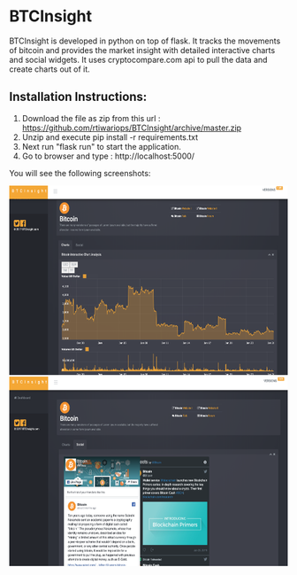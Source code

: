 # BTCInsight

BTCInsight is developed in python on top of flask. It tracks the movements of bitcoin and provides the market insight with detailed interactive charts and social widgets. It uses cryptocompare.com api to pull the data and create charts out of it.

## Installation Instructions:
1. Download the file as zip from this url : https://github.com/rtiwariops/BTCInsight/archive/master.zip
2. Unzip and execute pip install -r requirements.txt
3. Next run "flask run" to start the application.
4. Go to browser and type : http://localhost:5000/

You will see the following screenshots:

<img src="https://github.com/rtiwariops/BTCInsight/blob/master/images/btc_insight_img.png" width="600" height="342">

<img src="https://github.com/rtiwariops/BTCInsight/blob/master/images/social_img.png" width="600" height="342">

